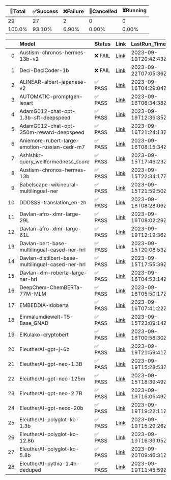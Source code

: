 🚀Total|✅Success|❌Failure|🚫Cancelled|⏳Running|
-----|-------|-------|-------|-------|
29|27|2|0|0|
100.0%|93.10%|6.90%|0.00%|0.00%|

|    | Model                                             | Status   | Link                                                                            | LastRun_Timestamp    |
|---:|:--------------------------------------------------|:---------|:--------------------------------------------------------------------------------|:---------------------|
|  0 | Austism-chronos-hermes-13b-v2                     | ❌ FAIL   | [Link](https://github.com/Azure/azure-ai-model-catalog/actions/runs/6240729878) | 2023-09-19T20:42:43Z |
|  1 | Deci-DeciCoder-1b                                 | ❌ FAIL   | [Link](https://github.com/Azure/azure-ai-model-catalog/actions/runs/6271196350) | 2023-09-22T07:05:36Z |
|  2 | ALINEAR-albert-japanese-v2                        | ✅ PASS   | [Link](https://github.com/Azure/azure-ai-model-catalog/actions/runs/6205287620) | 2023-09-16T04:29:04Z |
|  3 | AUTOMATIC-promptgen-lexart                        | ✅ PASS   | [Link](https://github.com/Azure/azure-ai-model-catalog/actions/runs/6205835219) | 2023-09-16T06:34:38Z |
|  4 | AdamG012-chat-opt-1.3b-sft-deepspeed              | ✅ PASS   | [Link](https://github.com/Azure/azure-ai-model-catalog/actions/runs/6235653510) | 2023-09-19T12:36:35Z |
|  5 | AdamG012-chat-opt-350m-reward-deepspeed           | ✅ PASS   | [Link](https://github.com/Azure/azure-ai-model-catalog/actions/runs/6209686437) | 2023-09-16T21:24:13Z |
|  6 | Aniemore-rubert-large-emotion-russian-cedr-m7     | ✅ PASS   | [Link](https://github.com/Azure/azure-ai-model-catalog/actions/runs/6206249056) | 2023-09-16T08:15:34Z |
|  7 | Ashishkr-query_wellformedness_score               | ✅ PASS   | [Link](https://github.com/Azure/azure-ai-model-catalog/actions/runs/6201202533) | 2023-09-15T17:46:23Z |
|  8 | Austism-chronos-hermes-13b                        | ✅ PASS   | [Link](https://github.com/Azure/azure-ai-model-catalog/actions/runs/6203435710) | 2023-09-15T22:34:17Z |
|  9 | Babelscape-wikineural-multilingual-ner            | ✅ PASS   | [Link](https://github.com/Azure/azure-ai-model-catalog/actions/runs/6203181550) | 2023-09-15T21:59:50Z |
| 10 | DDDSSS-translation_en-zh                          | ✅ PASS   | [Link](https://github.com/Azure/azure-ai-model-catalog/actions/runs/6206308928) | 2023-09-16T08:28:06Z |
| 11 | Davlan-afro-xlmr-large-29L                        | ✅ PASS   | [Link](https://github.com/Azure/azure-ai-model-catalog/actions/runs/6206179237) | 2023-09-16T08:02:29Z |
| 12 | Davlan-afro-xlmr-large-61L                        | ✅ PASS   | [Link](https://github.com/Azure/azure-ai-model-catalog/actions/runs/6235457585) | 2023-09-19T12:19:36Z |
| 13 | Davlan-bert-base-multilingual-cased-ner-hrl       | ✅ PASS   | [Link](https://github.com/Azure/azure-ai-model-catalog/actions/runs/6202378852) | 2023-09-15T20:08:53Z |
| 14 | Davlan-distilbert-base-multilingual-cased-ner-hrl | ✅ PASS   | [Link](https://github.com/Azure/azure-ai-model-catalog/actions/runs/6201272094) | 2023-09-15T17:55:39Z |
| 15 | Davlan-xlm-roberta-large-ner-hrl                  | ✅ PASS   | [Link](https://github.com/Azure/azure-ai-model-catalog/actions/runs/6205377860) | 2023-09-16T04:53:14Z |
| 16 | DeepChem-ChemBERTa-77M-MLM                        | ✅ PASS   | [Link](https://github.com/Azure/azure-ai-model-catalog/actions/runs/6205626466) | 2023-09-16T05:50:17Z |
| 17 | EMBEDDIA-sloberta                                 | ✅ PASS   | [Link](https://github.com/Azure/azure-ai-model-catalog/actions/runs/6206105990) | 2023-09-16T07:41:22Z |
| 18 | Einmalumdiewelt-T5-Base_GNAD                      | ✅ PASS   | [Link](https://github.com/Azure/azure-ai-model-catalog/actions/runs/6203631920) | 2023-09-15T23:09:14Z |
| 19 | ElKulako-cryptobert                               | ✅ PASS   | [Link](https://github.com/Azure/azure-ai-model-catalog/actions/runs/6204275927) | 2023-09-16T00:58:30Z |
| 20 | EleutherAI-gpt-j-6b                               | ✅ PASS   | [Link](https://github.com/Azure/azure-ai-model-catalog/actions/runs/6241341758) | 2023-09-19T21:59:41Z |
| 21 | EleutherAI-gpt-neo-1.3B                           | ✅ PASS   | [Link](https://github.com/Azure/azure-ai-model-catalog/actions/runs/6237707264) | 2023-09-19T15:28:53Z |
| 22 | EleutherAI-gpt-neo-125m                           | ✅ PASS   | [Link](https://github.com/Azure/azure-ai-model-catalog/actions/runs/6201672895) | 2023-09-15T18:39:49Z |
| 23 | EleutherAI-gpt-neo-2.7B                           | ✅ PASS   | [Link](https://github.com/Azure/azure-ai-model-catalog/actions/runs/6238119742) | 2023-09-19T16:06:49Z |
| 24 | EleutherAI-gpt-neox-20b                           | ✅ PASS   | [Link](https://github.com/Azure/azure-ai-model-catalog/actions/runs/6240017706) | 2023-09-19T19:22:11Z |
| 25 | EleutherAI-polyglot-ko-1.3b                       | ✅ PASS   | [Link](https://github.com/Azure/azure-ai-model-catalog/actions/runs/6237713165) | 2023-09-19T15:29:26Z |
| 26 | EleutherAI-polyglot-ko-12.8b                      | ✅ PASS   | [Link](https://github.com/Azure/azure-ai-model-catalog/actions/runs/6238451616) | 2023-09-19T16:39:05Z |
| 27 | EleutherAI-polyglot-ko-5.8b                       | ✅ PASS   | [Link](https://github.com/Azure/azure-ai-model-catalog/actions/runs/6246850508) | 2023-09-20T09:46:31Z |
| 28 | EleutherAI-pythia-1.4b-deduped                    | ✅ PASS   | [Link](https://github.com/Azure/azure-ai-model-catalog/actions/runs/6235108166) | 2023-09-19T11:45:59Z |